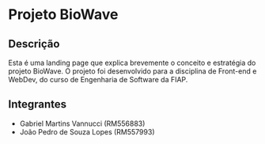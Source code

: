 ﻿# Projeto BioWave

## Descrição
Esta é uma landing page que explica brevemente o conceito e estratégia do projeto BioWave. O projeto foi desenvolvido para a disciplina de Front-end e WebDev, do curso de Engenharia de Software da FIAP.

## Integrantes
- Gabriel Martins Vannucci (RM556883)
- João Pedro de Souza Lopes (RM557993)
